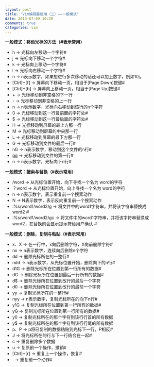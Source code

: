 ```yaml
---
layout: post
title: "Vim编辑器使用（二）——一般模式"
date: 2013-07-09 10:39
comments: true
categories: vim
---
```


**一般模式：移动光标的方法（#表示常用）**

* h -> 光标向左移动一个字符#
* j -> 光标向下移动一个字符#
* k -> 光标向上移动一个字符#
* l -> 光标向右移动一个字符#
* n -> n表示数字，如果想进行多次移动的话还可以加上数字，例如10j。
* [Ctrl]+[f] -> 屏幕向下移动一页，相当于[Page Down]按键#
* [Ctrl]+[b] -> 屏幕向上移动一页，相当于[Page Up]按键#
 
* \+ -> 光标移动到非空格的下一行
* \- -> 光标移动到非空格的上一行
* n -> n表示数字，光标向右移动到该行的n个字符
* 0 -> 光标移动到这一行最前面的字符处#
* $ -> 光标移动到这一行最后面的字符处#
* H -> 光标移动到屏幕的最上方那一行
* M -> 光标移动到屏幕的中央那一行
* L -> 光标移动到屏幕的最下方那一行
* G -> 光标移动到文件的最后一行#
* nG -> n表示数字，移动到这个文件的n行#
* gg -> 光标移动到文件的第一行#
* n -> n表示数字，光标向下n行#

**一般模式：搜索与替换（#表示常用）**

* /word -> 从光标位置开始，向下寻找一个名为 word的字符
* ？word -> 从光标位置开始，向上寻找一个名为 word的字符
* n -> n表示数字，表示重复前一个搜索动作
* N -> N表示数字，表示反向重复前一个搜索动作
* :%s/word1/word2/g -> 将文件中的word1字符串，并将该字符串替换成word2 #
* :%s/word1/word2/gc -> 将文件中的word1字符串，并将该字符串替换成word2，在替换前会显示提示符给用户确认 #

**一般模式：删除，复制与粘贴（#表示常用）**

* x、X -> 在一行中，x向后删除字符，X向前删除字符#
* nx -> n表示数字，连续向后删除n个字符
* dd -> 删除光标所在的一整行#
* ndd -> n表示数字，从光标位置开始，删除向下的n行#
* d1G -> 删除光标所在位置到第一行所有的数据#
* dG -> 删除光标所在位置到最后一行所有的数据#
* d$ -> 删除光标所在位置到改行的最后一个字符
* d0 -> 删除光标所在位置到改行的最前一个字符
* yy -> 复制光标所在的一整行#
* nyy -> n表示数字，复制光标所在的向下n行#
* y1G -> 复制光标所在位置到第一行所有的数据#
* yG -> 复制光标所在位置到第一行所有的数据#
* y0 -> 复制光标所在的那个字符到该行行首的所有数据
* y$ -> 复制光标所在的那个字符到该行行尾的所有数据
* p、P -> p将已复制的数据粘贴到光标下一行，P相反#
* J -> 将光标所在的行与下一行结合在一起#
* c -> 重复删除多个数据
* u -> 复原前一个操作，撤销#
* [Ctrl]+[r] -> 重复上一个操作，恢复#
* . -> 重复前一个动作#